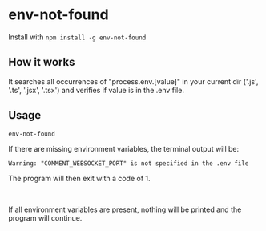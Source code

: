 # env-not-found

Install with `npm install -g env-not-found`

## How it works

It searches all occurrences of "process.env.[value]" in your current dir ('.js', '.ts', '.jsx', '.tsx') and verifies if value is in the .env file.

## Usage

```
env-not-found
```

If there are missing environment variables, the terminal output will be:
```
Warning: "COMMENT_WEBSOCKET_PORT" is not specified in the .env file
```
The program will then exit with a code of 1.

<br>

If all environment variables are present, nothing will be printed and the program will continue.